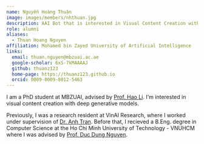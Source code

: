 ```yaml
---
name: Nguyễn Hoàng Thuận
image: images/members/nhthuan.jpg
description: AAI Bot that is interested in Visual Content Creation with Generative Models
role: alumni
aliases:
  - Thuan Hoang Nguyen
affiliation: Mohamed bin Zayed University of Artificial Intelligence
links:
  email: thuan.nguyen@mbzuai.ac.ae
  google-scholar: 6xS-7kMAAAAJ
  github: thuanz123
  home-page: https://thuanz123.github.io
  orcid: 0009-0009-8012-5463
---
```


I am a PhD student at MBZUAI, advised by [Prof. Hao Li](https://www.hao-li.com/Hao_Li/Hao_Li_-_about_me.html). I'm interested in visual content creation with deep generative models.

Previously, I was a research resident at VinAI Research, where I worked under supervision of [Dr. Anh Tran](https://scholar.google.com/citations?user=FYZ5ODQAAAAJ). Before that, I recieved a B.Eng. degree in Computer Science at the Ho Chi Minh University of Technology - VNUHCM where I was advised by [Prof. Duc Dung Nguyen](https://scholar.google.com/citations?user=xV7uHJgAAAAJ).
